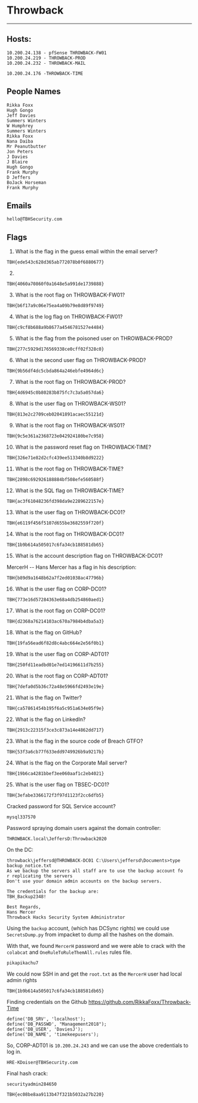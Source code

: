 # Throwback



----------------------------

## Hosts:

```
10.200.24.138 - pfSense THROWBACK-FW01
10.200.24.219 - THROWBACK-PROD
10.200.24.232 - THROWBACK-MAIL

10.200.24.176 -THROWBACK-TIME
```


## People Names

```
Rikka Foxx
Hugh Gongo
Jeff Davies
Summers Winters
W Humphrey
Summers Winters
Rikka Foxx
Nana Daiba
Mr Peanutbutter
Jon Peters
J Davies
J Blaire
Hugh Gongo
Frank Murphy
D Jeffers
BoJack Horseman
Frank Murphy
```

## Emails

```
hello@TBHSecurity.com
```

## Flags

1. What is the flag in the guess email within the email server?

```
TBH{ede543c628d365ab772078b0f6880677}
```

2. 


```
TBH{4060a70860f0a1648e5a991de1739888}
```

3. What is the root flag on THROWBACK-FW01?

```
TBH{b6f17a9c06e75ea4a09b79e8d89f9749}
```

4. What is the log flag on THROWBACK-FW01?

```
TBH{c9cf8b688a9b8677a4546781527e4484}
```


5. What is the flag from the poisoned user on THROWBACK-PROD?

```
TBH{277c5929d176569338ce0cff02f328c0}
```

6. What is the second user flag on THROWBACK-PROD?

```
TBH{9b56df4dc5cbda864a246ebfe4964d6c}
```

7. What is the root flag on THROWBACK-PROD?

```
TBH{4d6945c0b80283b875fc7c3a5a057da6}
```

8. What is the user flag on THROWBACK-WS01?

```
TBH{813e2c2709ceb02041891acaec55121d}
```

9. What is the root flag on THROWBACK-WS01?

```
TBH{9c5e361a2368723e042924180be7c958}
```

10. What is the password reset flag on THROWBACK-TIME?

```
TBH{326e71e82d2cfc439ee513340b8d9222}
```

11. What is the root flag on THROWBACK-TIME?

```
TBH{2898c692926188884bf508efe560588f}
```

12. What is the SQL flag on THROWBACK-TIME?

```
TBH{ac3f61048236fd398da9e2289622157e}
```

13. What is the user flag on THROWBACK-DC01?

```
TBH{e6119f456f5107d655be3682559f720f}
```

14. What is the root flag on THROWBACK-DC01?

```
TBH{1b9b614a505017c6fa34cb188581db65}
```

15. What is the account description flag on THROWBACK-DC01?

MercerH -- Hans Mercer has a flag in his description:

```
TBH{b89d9a1648b62a7f2ed01038ac47796b}
```

16. What is the user flag on CORP-DC01?

```
TBH{773e16d57284363e68a4db254860aed1}
```


17. What is the root flag on CORP-DC01?

```
TBH{d2368a76214103ac670a7984b4dba5a3}
```

18. What is the flag on GitHub?

```
TBH{19fa56ead6f82d8c4abc664e2e56f0b1}
```

19. What is the user flag on CORP-ADT01?

```
TBH{250fd11eadbd01e7ed14196611d7b255}
```

20. What is the root flag on CORP-ADT01?

```
TBH{7defa0d5b36c72a48e5966fd2493e19e}
```


21. What is the flag on Twitter?

```
TBH{ca57861454b195f6a5c951a634e05f9e}
```

22. What is the flag on LinkedIn?

```
TBH{2913c22315f3ce3c873a14e4862dd717}
```

23. What is the flag in the source code of Breach GTFO?

```
TBH{53f3a6cb77f633edd9749926b9a9217b}
```

24. What is the flag on the Corporate Mail server?

```
TBH{19b6ca4281bbef3ee060aaf1c2eb4021}
```

25. What is the user flag on TBSEC-DC01?

```
TBH{3efabe3366172f3f97d1123f2cc6dfb5}
```

Cracked password for SQL Service account?

```
mysql337570
```

Password spraying domain users against the domain controller:

```
THROWBACK.local\JeffersD:Throwback2020
```

On the DC:

```
throwback\jeffersd@THROWBACK-DC01 C:\Users\jeffersd\Documents>type 
backup_notice.txt 
As we backup the servers all staff are to use the backup account fo
r replicating the servers
Don't use your domain admin accounts on the backup servers.        

The credentials for the backup are:
TBH_Backup2348!

Best Regards,
Hans Mercer
Throwback Hacks Security System Administrator
```

Using the `backup` account, (which has DCSync rights) we could use `SecretsDump.py` from impacket to dump all the hashes on the domain. 

With that, we found `MercerH` password and we were able to crack with the `colabcat` and `OneRuleToRuleThemAll.rules` rules file.

```
pikapikachu7
```

We could now SSH in and get the `root.txt` as the `MercerH` user had local admin rights

```
TBH{1b9b614a505017c6fa34cb188581db65}
```

Finding credentials on the Github
https://github.com/RikkaFoxx/Throwback-Time


```
define('DB_SRV', 'localhost');
define('DB_PASSWD', "Management2018");
define('DB_USER', 'DaviesJ');
define('DB_NAME', 'timekeepusers');
```

So, CORP-ADT01 is `10.200.24.243` and we can use the above credentials to log in.


```
HRE-KDoiser@TBHSecurity.com
```



Final hash crack:

```
securityadmin284650
```


```
TBH{ec08be8aa9113b47f321b5032a27b220}
```